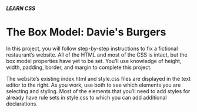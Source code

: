 ##### LEARN CSS
# The Box Model: Davie's Burgers

In this project, you will follow step-by-step instructions to fix a fictional restaurant’s website. All of the HTML and most of the CSS is intact, but the box model properties have yet to be set. You’ll use knowledge of height, width, padding, border, and margin to complete this project.

The website’s existing index.html and style.css files are displayed in the text editor to the right. As you work, use both to see which elements you are selecting and styling. Most of the elements that you’ll need to add styles for already have rule sets in style.css to which you can add additional declarations.